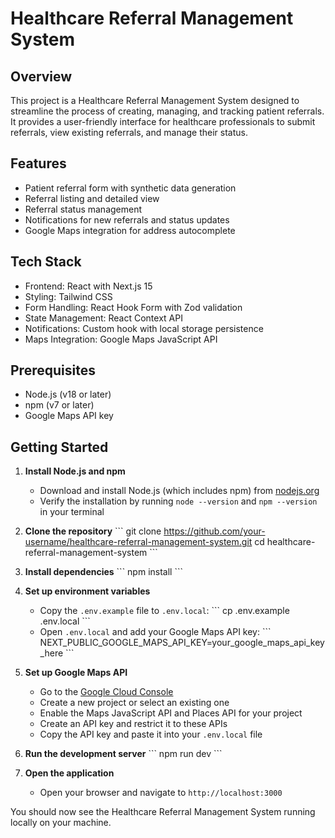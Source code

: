 # Healthcare Referral Management System

## Overview

This project is a Healthcare Referral Management System designed to streamline the process of creating, managing, and tracking patient referrals. It provides a user-friendly interface for healthcare professionals to submit referrals, view existing referrals, and manage their status.

## Features

- Patient referral form with synthetic data generation
- Referral listing and detailed view
- Referral status management
- Notifications for new referrals and status updates
- Google Maps integration for address autocomplete

## Tech Stack

- Frontend: React with Next.js 15
- Styling: Tailwind CSS
- Form Handling: React Hook Form with Zod validation
- State Management: React Context API
- Notifications: Custom hook with local storage persistence
- Maps Integration: Google Maps JavaScript API

## Prerequisites

- Node.js (v18 or later)
- npm (v7 or later)
- Google Maps API key

## Getting Started

1. **Install Node.js and npm**
   - Download and install Node.js (which includes npm) from [nodejs.org](https://nodejs.org/)
   - Verify the installation by running `node --version` and `npm --version` in your terminal

2. **Clone the repository**
   \`\`\`
   git clone https://github.com/your-username/healthcare-referral-management-system.git
   cd healthcare-referral-management-system
   \`\`\`

3. **Install dependencies**
   \`\`\`
   npm install
   \`\`\`

4. **Set up environment variables**
   - Copy the `.env.example` file to `.env.local`:
     \`\`\`
     cp .env.example .env.local
     \`\`\`
   - Open `.env.local` and add your Google Maps API key:
     \`\`\`
     NEXT_PUBLIC_GOOGLE_MAPS_API_KEY=your_google_maps_api_key_here
     \`\`\`

5. **Set up Google Maps API**
   - Go to the [Google Cloud Console](https://console.cloud.google.com/)
   - Create a new project or select an existing one
   - Enable the Maps JavaScript API and Places API for your project
   - Create an API key and restrict it to these APIs
   - Copy the API key and paste it into your `.env.local` file

6. **Run the development server**
   \`\`\`
   npm run dev
   \`\`\`

7. **Open the application**
   - Open your browser and navigate to `http://localhost:3000`

You should now see the Healthcare Referral Management System running locally on your machine.

